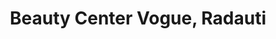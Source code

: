 ---
# preview details
layout: works-single
title: Beauty Center Vogue, Radauti
category: Produse
category_slug: produse
location: Suceava
location_slug: suceava
image: assets/img/logos/voguesalon.png
short_description: "10% discount pentru toate serviciile oferite de salon"

# full details
live_preview: 
info:
  - label: Reducere
    value: 10% reducere

  - label: Contact
    value: <a href="https://www.facebook.com/people/Beauty-Center-Vogue/100057604802766/" target="_blank">Website</a>

  - label: Adresa
    value: Piata Uniri, Nr. 62, Radauti, Romania, 725400


description1:
  show: yes
  title: "10% discount pentru toate serviciile oferite de salon"
  text: "<p>.</p>
  "
---